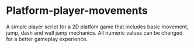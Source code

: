 # Platform-player-movements
A simple player script for a 2D platfom game that includes basic movement, jump,  dash and wall jump mechanics.
All numeric values can be changed for a better gameplay experience.
